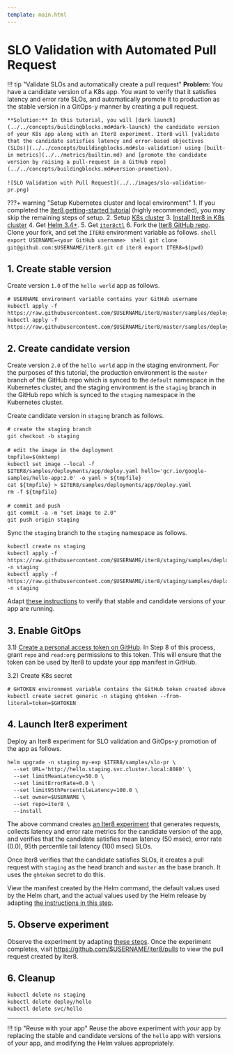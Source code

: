 ```yaml
---
template: main.html
---
```


# SLO Validation with Automated Pull Request
!!! tip "Validate SLOs and automatically create a pull request"
    **Problem:** You have a candidate version of a K8s app. You want to verify that it satisfies latency and error rate SLOs, and automatically promote it to production as the stable version in a GitOps-y manner by creating a pull request.

    **Solution:** In this tutorial, you will [dark launch](../../concepts/buildingblocks.md#dark-launch) the candidate version of your K8s app along with an Iter8 experiment. Iter8 will [validate that the candidate satisfies latency and error-based objectives (SLOs)](../../concepts/buildingblocks.md#slo-validation) using [built-in metrics](../../metrics/builtin.md) and [promote the candidate version by raising a pull-request in a GitHub repo](../../concepts/buildingblocks.md#version-promotion).

    ![SLO Validation with Pull Request](../../images/slo-validation-pr.png)

???+ warning "Setup Kubernetes cluster and local environment"
    1. If you completed the [Iter8 getting-started tutorial](../../getting-started/first-experiment.md) (highly recommended), you may skip the remaining steps of setup.
    2. Setup [K8s cluster](../../getting-started/setup-for-tutorials.md#local-kubernetes-cluster)
    3. [Install Iter8 in K8s cluster](../../getting-started/install.md)
    4. Get [Helm 3.4+](https://helm.sh/docs/intro/install/).
    5. Get [`iter8ctl`](../../getting-started/install.md#install-iter8ctl)
    6. Fork the [Iter8 GitHub repo](https://github.com/iter8-tools/iter8). Clone your fork, and set the `ITER8` environment variable as follows.
    ```shell
    export USERNAME=<your GitHub username>
    ```
    ```shell
    git clone git@github.com:$USERNAME/iter8.git
    cd iter8
    export ITER8=$(pwd)
    ```

## 1. Create stable version
Create version `1.0` of the `hello world` app as follows.

```shell
# USERNAME environment variable contains your GitHub username
kubectl apply -f https://raw.githubusercontent.com/$USERNAME/iter8/master/samples/deployments/app/deploy.yaml
kubectl apply -f https://raw.githubusercontent.com/$USERNAME/iter8/master/samples/deployments/app/service.yaml
```

## 2. Create candidate version
Create version `2.0` of the `hello world` app in the staging environment. For the purposes of this tutorial, the production environment is the `master` branch of the GitHub repo which is synced to the `default` namespace in the Kubernetes cluster, and the staging environment is the `staging` branch in the GitHub repo which is synced to the `staging` namespace in the Kubernetes cluster.

Create candidate version in `staging` branch as follows.
```shell
# create the staging branch
git checkout -b staging

# edit the image in the deployment
tmpfile=$(mktemp)
kubectl set image --local -f $ITER8/samples/deployments/app/deploy.yaml hello='gcr.io/google-samples/hello-app:2.0' -o yaml > ${tmpfile}
cat ${tmpfile} > $ITER8/samples/deployments/app/deploy.yaml
rm -f ${tmpfile}

# commit and push
git commit -a -m "set image to 2.0"
git push origin staging
```

Sync the `staging` branch to the  `staging` namespace as follows.
```shell
kubectl create ns staging
kubectl apply -f https://raw.githubusercontent.com/$USERNAME/iter8/staging/samples/deployments/app/deploy.yaml -n staging
kubectl apply -f https://raw.githubusercontent.com/$USERNAME/iter8/staging/samples/deployments/app/service.yaml -n staging
```

Adapt [these instructions](../../getting-started/first-experiment.md#1a-verify-app-is-running) to verify that stable and candidate versions of your app are running.

## 3. Enable GitOps
3.1) [Create a personal access token on GitHub](https://docs.github.com/en/github/authenticating-to-github/keeping-your-account-and-data-secure/creating-a-personal-access-token). In Step 8 of this process, grant `repo` and `read:org` permissions to this token. This will ensure that the token can be used by Iter8 to update your app manifest in GitHub.

3.2) Create K8s secret
```shell
# GHTOKEN environment variable contains the GitHub token created above
kubectl create secret generic -n staging ghtoken --from-literal=token=$GHTOKEN
```

## 4. Launch Iter8 experiment
Deploy an Iter8 experiment for SLO validation and GitOps-y promotion of the app as follows.
```shell
helm upgrade -n staging my-exp $ITER8/samples/slo-pr \
  --set URL='http://hello.staging.svc.cluster.local:8080' \
  --set limitMeanLatency=50.0 \
  --set limitErrorRate=0.0 \
  --set limit95thPercentileLatency=100.0 \
  --set owner=$USERNAME \
  --set repo=iter8 \
  --install
```

The above command creates [an Iter8 experiment](../../concepts/whatisiter8.md#what-is-an-iter8-experiment) that generates requests, collects latency and error rate metrics for the candidate version of the app, and verifies that the candidate satisfies mean latency (50 msec), error rate (0.0), 95th percentile tail latency (100 msec) SLOs. 

Once Iter8 verifies that the candidate satisfies SLOs, it creates a pull request with `staging` as the head branch and `master` as the base branch. It uses the `ghtoken` secret to do this.

View the manifest created by the Helm command, the default values used by the Helm chart, and the actual values used by the Helm release by adapting [the instructions in this step](../../getting-started/first-experiment.md#2a-view-manifest-and-values).

## 5. Observe experiment
Observe the experiment by adapting [these steps](../../getting-started/first-experiment.md#3-observe-experiment). Once the experiment completes, visit https://github.com/$USERNAME/iter8/pulls to view the pull request created by Iter8.

## 6. Cleanup
```shell
kubectl delete ns staging
kubectl delete deploy/hello
kubectl delete svc/hello
```

***

!!! tip "Reuse with your app"
    Reuse the above experiment with *your* app by replacing the stable and candidate versions of the `hello` app with versions of *your* app, and modifying the Helm values appropriately.
